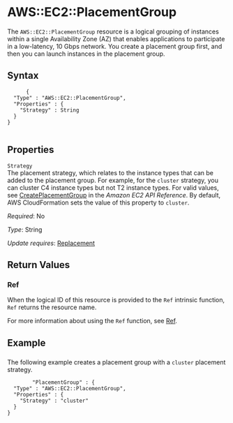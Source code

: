 AWS::EC2::PlacementGroup
========================

The `AWS::EC2::PlacementGroup` resource is a logical grouping of instances within a single Availability Zone (AZ) that enables applications to participate in a low-latency, 10 Gbps network. You create a placement group first, and then you can launch instances in the placement group.

Syntax
------

``` {.programlisting}
      {
  "Type" : "AWS::EC2::PlacementGroup",
  "Properties" : {
    "Strategy" : String
  }
}
    
```

Properties
----------

 `Strategy`   
The placement strategy, which relates to the instance types that can be added to the placement group. For example, for the `cluster` strategy, you can cluster C4 instance types but not T2 instance types. For valid values, see [CreatePlacementGroup](http://docs.aws.amazon.com/AWSEC2/latest/APIReference/API_CreatePlacementGroup.html) in the *Amazon EC2 API Reference*. By default, AWS CloudFormation sets the value of this property to `cluster`.

*Required*: No

*Type*: String

*Update requires*: [Replacement](using-cfn-updating-stacks-update-behaviors.html#update-replacement)

Return Values
-------------

### Ref

When the logical ID of this resource is provided to the `Ref` intrinsic function, `Ref` returns the resource name.

For more information about using the `Ref` function, see [Ref](intrinsic-function-reference-ref.html "Ref").

Example
-------

### 

The following example creates a placement group with a `cluster` placement strategy.

``` {.programlisting}
        "PlacementGroup" : {
  "Type" : "AWS::EC2::PlacementGroup",
  "Properties" : {
    "Strategy" : "cluster"
  }
}
      
```
